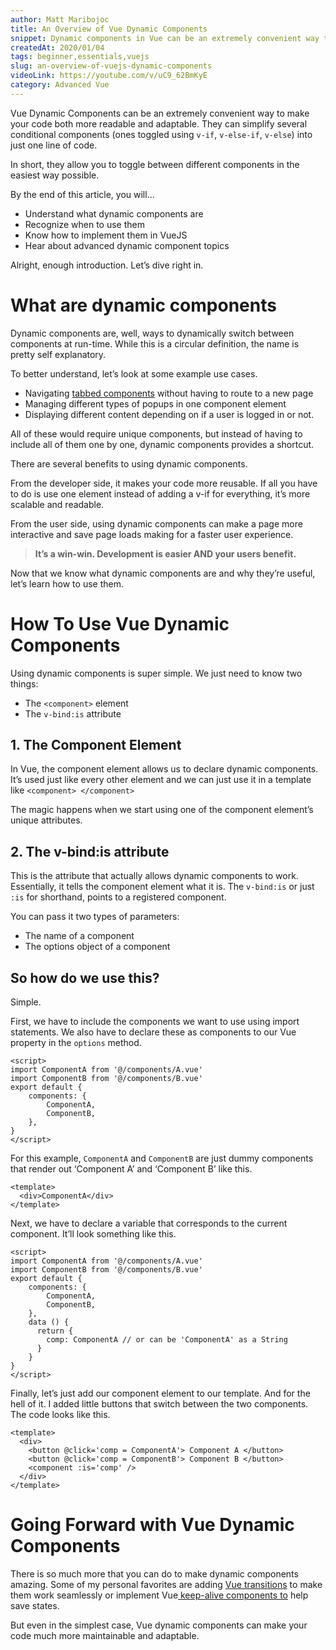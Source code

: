 ```yaml
---
author: Matt Maribojoc
title: An Overview of Vue Dynamic Components
snippet: Dynamic components in Vue can be an extremely convenient way to make your code both more readable and adaptable.
createdAt: 2020/01/04
tags: beginner,essentials,vuejs
slug: an-overview-of-vuejs-dynamic-components
videoLink: https://youtube.com/v/uC9_62BmKyE
category: Advanced Vue
---
```


Vue Dynamic Components can be an extremely convenient way to make your code both more readable and adaptable. They can simplify several conditional components (ones toggled using `v-if`, `v-else-if`, `v-else`) into just one line of code.

In short, they allow you to toggle between different components in the easiest way possible.

By the end of this article, you will…

- Understand what dynamic components are
- Recognize when to use them
- Know how to implement them in VueJS
- Hear about advanced dynamic component topics

Alright, enough introduction. Let’s dive right in.

# What are dynamic components

Dynamic components are, well, ways to dynamically switch between components at run-time. While this is a circular definition, the name is pretty self explanatory.

To better understand, let’s look at some example use cases.

- Navigating [tabbed components](https://learnvue.co/2019/12/building-reusable-components-in-vuejs-tabs/) without having to route to a new page
- Managing different types of popups in one component element
- Displaying different content depending on if a user is logged in or not.

All of these would require unique components, but instead of having to include all of them one by one, dynamic components provides a shortcut.

There are several benefits to using dynamic components.

From the developer side, it makes your code more reusable. If all you have to do is use one element instead of adding a v-if for everything, it’s more scalable and readable.

From the user side, using dynamic components can make a page more interactive and save page loads making for a faster user experience.

> **It’s a win-win. Development is easier AND your users benefit.**

Now that we know what dynamic components are and why they’re useful, let’s learn how to use them.

# How To Use Vue Dynamic Components

Using dynamic components is super simple. We just need to know two things:

- The `<component>` element
- The `v-bind:is` attribute

## 1\. The Component Element

In Vue, the component element allows us to declare dynamic components. It’s used just like every other element and we can just use it in a template like `<component> </component>`

The magic happens when we start using one of the component element’s unique attributes.

## 2\. The v-bind:is attribute

This is the attribute that actually allows dynamic components to work. Essentially, it tells the component element what it is. The `v-bind:is` or just `:is` for shorthand, points to a registered component.

You can pass it two types of parameters:

- The name of a component
- The options object of a component

## So how do we use this?

Simple.

First, we have to include the components we want to use using import statements. We also have to declare these as components to our Vue property in the `options` method.

```vue{}[ParentComponent.vue]
<script>
import ComponentA from '@/components/A.vue'
import ComponentB from '@/components/B.vue'
export default {
    components: {
        ComponentA,
        ComponentB,
    },
}
</script>
```

For this example, `ComponentA` and `ComponentB` are just dummy components that render out ‘Component A’ and ‘Component B’ like this.

```vue{}[A.vue]
<template>
  <div>ComponentA</div>
</template>
```

Next, we have to declare a variable that corresponds to the current component. It’ll look something like this.

```vue{}[ParentComponent.vue]
<script>
import ComponentA from '@/components/A.vue'
import ComponentB from '@/components/B.vue'
export default {
    components: {
        ComponentA,
        ComponentB,
    },
  	data () {
      return {
        comp: ComponentA // or can be 'ComponentA' as a String
      }
    }
}
</script>
```

Finally, let’s just add our component element to our template. And for the hell of it. I added little buttons that switch between the two components. The code looks like this.

```vue{}[ParentComponent.vue]
<template>
  <div>
    <button @click='comp = ComponentA'> Component A </button>
    <button @click='comp = ComponentB'> Component B </button>
    <component :is='comp' />
  </div>
</template>
```

# Going Forward with Vue Dynamic Components

There is so much more that you can do to make dynamic components amazing. Some of my personal favorites are adding [Vue transitions](https://learnvue.co/2020/01/how-you-can-use-vue-transitions-right-now) to make them work seamlessly or implement Vue[ keep-alive components to](https://learnvue.co/2019/12/an-overview-of-vue-keep-alive/) help save states.

But even in the simplest case, Vue dynamic components can make your code much more maintainable and adaptable.

